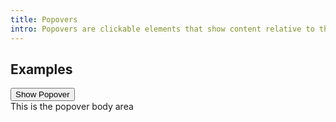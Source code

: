 ```yaml
---
title: Popovers
intro: Popovers are clickable elements that show content relative to the toggle
---
```



## Examples

<div>
  <button class="button" type="button" data-ulu-popover-trigger='{"popoverPlacement" : "top"}'>
    <span>Show Popover</span>
    <span class="button__icon">
      <span data-feather="chevron-down"></span>
    </span>
  </button> 
  <div class="popover" data-ulu-popover-content>
    <div class="popover__inner">
      This is the popover body area
    </div>
    <span class="popover__arrow" data-ulu-popover-arrow></span>
  </div>
</div>